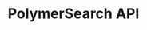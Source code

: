 ---
title: PolymerSearch API
favicon: favicon.ico

# language_tabs: # must be one of https://git.io/vQNgJ
  # - shell
  # - ruby
  # - python
  # - javascript

meta:
  - name: description
    content: PolymerSearch public API documentation
  - name: keywords
    content: PolymerSearch,API,Documentation


toc_footers:
  - <a href='https://app.polymersearch.com'>Sign Up for a Developer Key</a>
  - <a href='https://polymersearch.com'>PolymerSearch Website</a>

includes:
  - introduction
  - authentication
  - datasets
  - tasks
  - views
  - errors
  - ratelimiting

search: true
code_clipboard: true
---